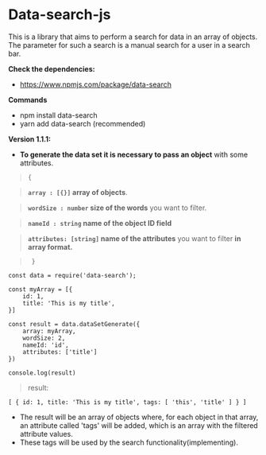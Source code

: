 # Data-search-js
This is a library that aims to perform a search for data in an array of objects. The parameter for such a search is a manual search for a user in a search bar.

**Check the dependencies:**

- https://www.npmjs.com/package/data-search

**Commands**

- npm install data-search
- yarn add data-search (recommended)

**Version 1.1.1:**
- **To generate the data set it is necessary to pass an object** with some attributes.

>`{`

> **`array : [{}]` array of objects**.

> **`wordSize : number` size of the words** you want to filter.

> **`nameId : string` name of the object ID field**

> **`attributes: [string]` name of the attributes** you want to filter **in array format.**

>` }`
```
const data = require('data-search');

const myArray = [{
    id: 1,
    title: 'This is my title',
}]

const result = data.dataSetGenerate({
    array: myArray,
    wordSize: 2,
    nameId: 'id',
    attributes: ['title']
})

console.log(result)
``` 
> result:
```
[ { id: 1, title: 'This is my title', tags: [ 'this', 'title' ] } ]
```
- The result will be an array of objects where, for each object in that array, an attribute called 'tags' will be added, which is an array with the filtered attribute values. 
- These tags will be used by the search functionality(implementing).
